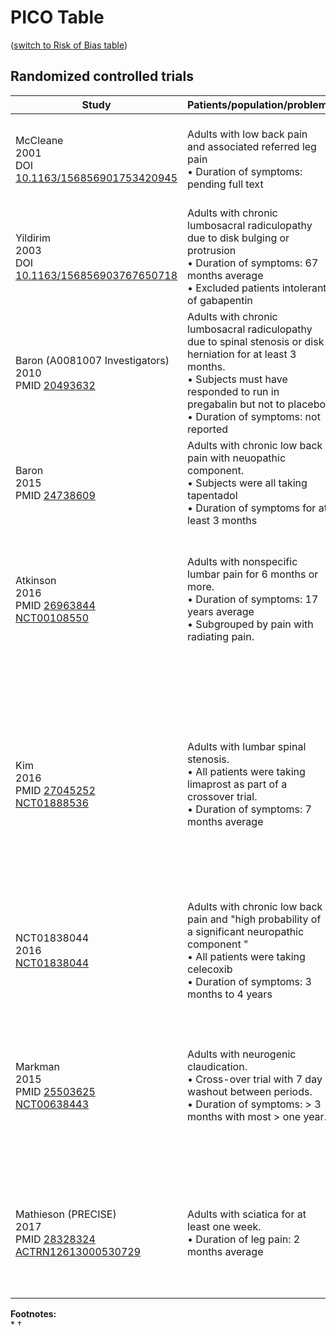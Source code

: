 # PICO Table
([switch to Risk of Bias table](risk-of-bias.md))

## Randomized controlled trials
Study                                                           |Patients/population/problem|Intervention|Comparison|Outcome|
----------------------------------------------------------------|---------------------------|------------|----------|-------|
| McCleane <br>2001<br>DOI [10.1163/156856901753420945](http://dx.doi.org/10.1163/156856901753420945) |Adults with low back pain and associated referred leg pain<br> • Duration of symptoms: pending full text| Gabapentin up to 1200 mg dailypentin |Placebo|At eight weeks:<br>• 0 to 10 Numeric rating scale (NRS)<br>• Others|
| Yildirim <br>2003<br>DOI [10.1163/156856903767650718](http://dx.doi.org/10.1163/156856903767650718) |Adults with chronic lumbosacral radiculopathy due to disk bulging or protrusion<br> • Duration of symptoms: 67 months average<br>•  Excluded patients intolerant of gabapentin| Gabapentin up to 1200 mg three times daily |Placebo|At eight weeks:<br>• 0 to 3 Numeric rating scale (NRS)
| Baron (A0081007 Investigators)<br>2010<br>PMID [20493632](http://pubmed.gov/20493632) |Adults with chronic lumbosacral radiculopathy due to spinal stenosis or disk herniation for at least 3 months.<br>•  Subjects must have responded to run in pregabalin but not to placebo<br> • Duration of symptoms: not reported | Pregabalin up to 600 mg daily|Placebo|At six weeks:<br>• 0 to 10 Numeric rating scale (NRS)<br>• Time to loss of response (LOR)<br>• Others|
| Baron<br>2015<br>PMID [24738609](http://pubmed.gov/24738609) |Adults with chronic low back pain with neuopathic component.<br>•  Subjects were all taking tapentadol<br> • Duration of symptoms for at least 3 months | Pregabalin up to 300 mg daily|Placebo|At eight weeks:<br>• 0 to 10 Numeric rating scale (NRS)<br>• Others|
| Atkinson<br>2016<br>PMID [26963844](http://pubmed.gov/26963844)<br>[NCT00108550](http://clinicaltrials.gov/show/NCT00108550)|Adults with nonspecific lumbar pain for 6 months or more.<br>• Duration of symptoms: 17 years average<br>• Subgrouped by pain with radiating pain. | Gabapentin up to 1200 mg three times a day| Placebo|At 12 weeks:<br>•  Descriptor Differential Scale (DDS)<br>• 0 to 10 Numeric rating scale (NRS)<br>• Oswestry Disability Index (ODI)|
| Kim<br>2016<br>PMID [27045252](http://pubmed.gov/27045252)<br>[NCT01888536](http://clinicaltrials.gov/show/NCT01888536)|Adults with lumbar spinal stenosis.<br>• All patients were taking limaprost as part of a crossover trial.<br> • Duration of symptoms: 7 months average  | Pregabalin 75 mg three times a day| Placebo|At 8 weeks:<br>•  Descriptor Differential Scale (DDS)<br>• 0 to 10 Numeric rating scale (NRS)<br>• Oswestry Disability Index (ODI)<br>• Leg pain measured by visual analogue scale (VAS)<br>• Other outcomes|
| NCT01838044 <br>2016<br>[NCT01838044](https://clinicaltrials.gov/show/NCT01838044) |Adults with chronic low back pain and "high probability of a significant neuropathic component "<br> • All patients were taking celecoxib<br> • Duration of symptoms: 3 months to 4 years| Pregabalin up to 300 mg daily |Placebo|At 5 and 10 weeks:<br>• 0 to 10 Numeric rating scale (NRS)<br>• Others|
| Markman<br>2015<br>PMID [25503625](http://pubmed.gov/25503625)<br>[NCT00638443](http://clinicaltrials.gov/show/NCT00638443)|Adults with neurogenic claudication.<br>• Cross-over trial with 7 day washout between periods.<br>• Duration of symptoms: > 3 months with most > one year.  | Pregabalin 150 mg twice day| Placebo|At 10 days:<br>•  Descriptor Differential Scale (DDS)<br>• 0 to 10 Numeric rating scale (NRS)<br>• Oswestry Disability Index (ODI)<br>• Other outcomes|
| Mathieson (PRECISE)<br>2017<br>PMID [28328324](http://pubmed.gov/28328324)<br>[ACTRN12613000530729](https://www.anzctr.org.au/Trial/Registration/TrialReview.aspx?id=364108) |Adults with sciatica for at least one week.<br> • Duration of leg pain: 2 months average| Pregabalin up to 300 mg twice daily | Placebo |At 8 weeks:<br> • 0 to 10 Numeric rating scale (NRS) for leg pain<br>• Roland Disability Questionnaire for Sciatica|

**Footnotes:**<br>
*
†

